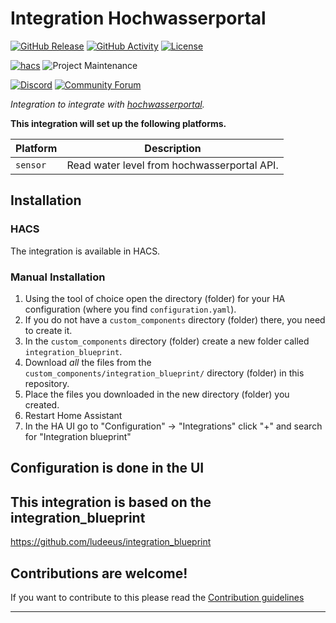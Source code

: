 # Integration Hochwasserportal

[![GitHub Release][releases-shield]][releases]
[![GitHub Activity][commits-shield]][commits]
[![License][license-shield]](LICENSE)

[![hacs][hacsbadge]][hacs]
![Project Maintenance][maintenance-shield]

[![Discord][discord-shield]][discord]
[![Community Forum][forum-shield]][forum]

_Integration to integrate with [hochwasserportal][hochwasserportal]._

**This integration will set up the following platforms.**

| Platform | Description                                 |
| -------- | ------------------------------------------- |
| `sensor` | Read water level from hochwasserportal API. |

## Installation

### HACS

The integration is available in HACS.

### Manual Installation

1. Using the tool of choice open the directory (folder) for your HA configuration (where you find `configuration.yaml`).
1. If you do not have a `custom_components` directory (folder) there, you need to create it.
1. In the `custom_components` directory (folder) create a new folder called `integration_blueprint`.
1. Download _all_ the files from the `custom_components/integration_blueprint/` directory (folder) in this repository.
1. Place the files you downloaded in the new directory (folder) you created.
1. Restart Home Assistant
1. In the HA UI go to "Configuration" -> "Integrations" click "+" and search for "Integration blueprint"

## Configuration is done in the UI

<!---->

## This integration is based on the integration_blueprint

https://github.com/ludeeus/integration_blueprint

## Contributions are welcome!

If you want to contribute to this please read the [Contribution guidelines](CONTRIBUTING.md)

---

[hochwasserportal]: https://www.hochwasserzentralen.de/
[commits-shield]: https://img.shields.io/github/commit-activity/y/embeddedfiedel/ha-lhp.svg?style=for-the-badge
[commits]: https://github.com/embeddedfiedel/ha-lhp/commits/main
[hacs]: https://github.com/hacs/integration
[hacsbadge]: https://img.shields.io/badge/HACS-Custom-orange.svg?style=for-the-badge
[discord]: https://discord.gg/Qa5fW2R
[discord-shield]: https://img.shields.io/discord/330944238910963714.svg?style=for-the-badge
[exampleimg]: example.png
[forum-shield]: https://img.shields.io/badge/community-forum-brightgreen.svg?style=for-the-badge
[forum]: https://community.home-assistant.io/
[license-shield]: https://img.shields.io/github/license/embeddedfiedel/ha-lhp.svg?style=for-the-badge
[maintenance-shield]: https://img.shields.io/badge/maintainer-embeddedfiedel-blue.svg?style=for-the-badge
[releases-shield]: https://img.shields.io/github/release/embeddedfiedel/ha-lhp.svg?style=for-the-badge
[releases]: https://github.com/embeddedfiedel/ha-lhp/releases
